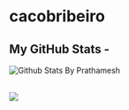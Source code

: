 # cacobribeiro

## My GitHub Stats -

![Github Stats By Prathamesh](https://github-readme-stats.vercel.app/api?username=cacobribeiro)  
</br>

<img  float="right" src="https://github-readme-stats.vercel.app/api/top-langs/?username=cacobribeiro&theme=tokyonight&show_icons=true" />
